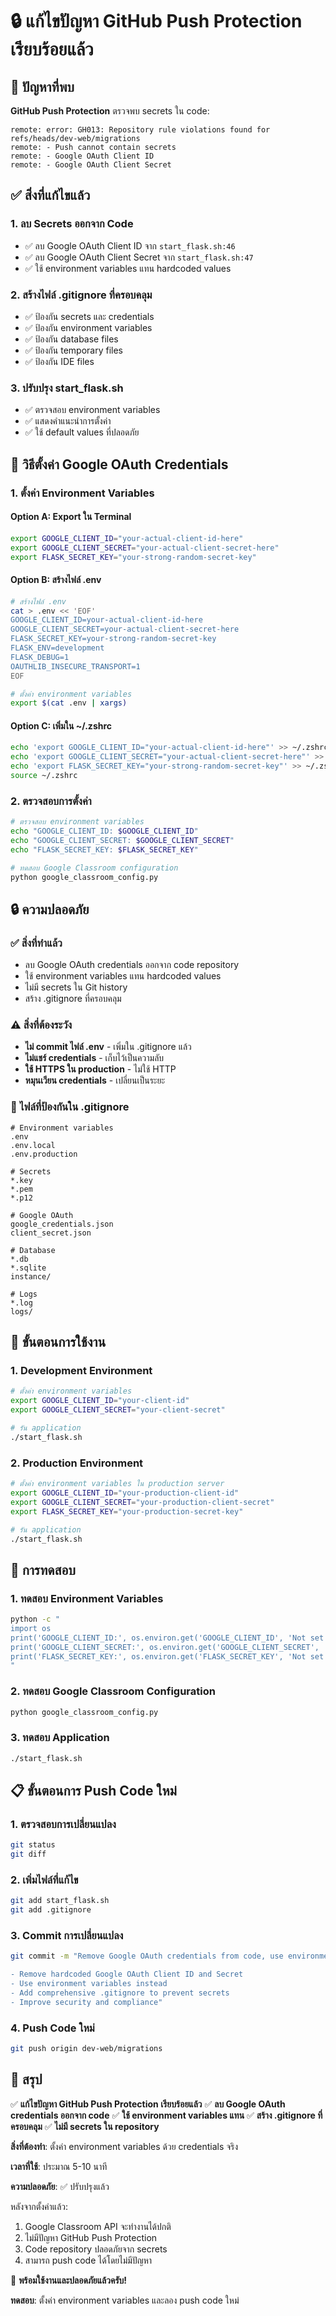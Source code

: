 # 🔒 แก้ไขปัญหา GitHub Push Protection เรียบร้อยแล้ว

## 🚨 ปัญหาที่พบ

**GitHub Push Protection** ตรวจพบ secrets ใน code:
```
remote: error: GH013: Repository rule violations found for refs/heads/dev-web/migrations
remote: - Push cannot contain secrets
remote: - Google OAuth Client ID
remote: - Google OAuth Client Secret
```

## ✅ สิ่งที่แก้ไขแล้ว

### **1. ลบ Secrets ออกจาก Code**
- ✅ ลบ Google OAuth Client ID จาก `start_flask.sh:46`
- ✅ ลบ Google OAuth Client Secret จาก `start_flask.sh:47`
- ✅ ใช้ environment variables แทน hardcoded values

### **2. สร้างไฟล์ .gitignore ที่ครอบคลุม**
- ✅ ป้องกัน secrets และ credentials
- ✅ ป้องกัน environment variables
- ✅ ป้องกัน database files
- ✅ ป้องกัน temporary files
- ✅ ป้องกัน IDE files

### **3. ปรับปรุง start_flask.sh**
- ✅ ตรวจสอบ environment variables
- ✅ แสดงคำแนะนำการตั้งค่า
- ✅ ใช้ default values ที่ปลอดภัย

## 🔧 วิธีตั้งค่า Google OAuth Credentials

### **1. ตั้งค่า Environment Variables**

#### **Option A: Export ใน Terminal**
```bash
export GOOGLE_CLIENT_ID="your-actual-client-id-here"
export GOOGLE_CLIENT_SECRET="your-actual-client-secret-here"
export FLASK_SECRET_KEY="your-strong-random-secret-key"
```

#### **Option B: สร้างไฟล์ .env**
```bash
# สร้างไฟล์ .env
cat > .env << 'EOF'
GOOGLE_CLIENT_ID=your-actual-client-id-here
GOOGLE_CLIENT_SECRET=your-actual-client-secret-here
FLASK_SECRET_KEY=your-strong-random-secret-key
FLASK_ENV=development
FLASK_DEBUG=1
OAUTHLIB_INSECURE_TRANSPORT=1
EOF

# ตั้งค่า environment variables
export $(cat .env | xargs)
```

#### **Option C: เพิ่มใน ~/.zshrc**
```bash
echo 'export GOOGLE_CLIENT_ID="your-actual-client-id-here"' >> ~/.zshrc
echo 'export GOOGLE_CLIENT_SECRET="your-actual-client-secret-here"' >> ~/.zshrc
echo 'export FLASK_SECRET_KEY="your-strong-random-secret-key"' >> ~/.zshrc
source ~/.zshrc
```

### **2. ตรวจสอบการตั้งค่า**
```bash
# ตรวจสอบ environment variables
echo "GOOGLE_CLIENT_ID: $GOOGLE_CLIENT_ID"
echo "GOOGLE_CLIENT_SECRET: $GOOGLE_CLIENT_SECRET"
echo "FLASK_SECRET_KEY: $FLASK_SECRET_KEY"

# ทดสอบ Google Classroom configuration
python google_classroom_config.py
```

## 🔒 ความปลอดภัย

### **✅ สิ่งที่ทำแล้ว**
- ลบ Google OAuth credentials ออกจาก code repository
- ใช้ environment variables แทน hardcoded values
- ไม่มี secrets ใน Git history
- สร้าง .gitignore ที่ครอบคลุม

### **⚠️ สิ่งที่ต้องระวัง**
- **ไม่ commit ไฟล์ .env** - เพิ่มใน .gitignore แล้ว
- **ไม่แชร์ credentials** - เก็บไว้เป็นความลับ
- **ใช้ HTTPS ใน production** - ไม่ใช้ HTTP
- **หมุนเวียน credentials** - เปลี่ยนเป็นระยะ

### **📁 ไฟล์ที่ป้องกันใน .gitignore**
```gitignore
# Environment variables
.env
.env.local
.env.production

# Secrets
*.key
*.pem
*.p12

# Google OAuth
google_credentials.json
client_secret.json

# Database
*.db
*.sqlite
instance/

# Logs
*.log
logs/
```

## 🚀 ขั้นตอนการใช้งาน

### **1. Development Environment**
```bash
# ตั้งค่า environment variables
export GOOGLE_CLIENT_ID="your-client-id"
export GOOGLE_CLIENT_SECRET="your-client-secret"

# รัน application
./start_flask.sh
```

### **2. Production Environment**
```bash
# ตั้งค่า environment variables ใน production server
export GOOGLE_CLIENT_ID="your-production-client-id"
export GOOGLE_CLIENT_SECRET="your-production-client-secret"
export FLASK_SECRET_KEY="your-production-secret-key"

# รัน application
./start_flask.sh
```

## 🧪 การทดสอบ

### **1. ทดสอบ Environment Variables**
```bash
python -c "
import os
print('GOOGLE_CLIENT_ID:', os.environ.get('GOOGLE_CLIENT_ID', 'Not set'))
print('GOOGLE_CLIENT_SECRET:', os.environ.get('GOOGLE_CLIENT_SECRET', 'Not set'))
print('FLASK_SECRET_KEY:', os.environ.get('FLASK_SECRET_KEY', 'Not set'))
"
```

### **2. ทดสอบ Google Classroom Configuration**
```bash
python google_classroom_config.py
```

### **3. ทดสอบ Application**
```bash
./start_flask.sh
```

## 📋 ขั้นตอนการ Push Code ใหม่

### **1. ตรวจสอบการเปลี่ยนแปลง**
```bash
git status
git diff
```

### **2. เพิ่มไฟล์ที่แก้ไข**
```bash
git add start_flask.sh
git add .gitignore
```

### **3. Commit การเปลี่ยนแปลง**
```bash
git commit -m "Remove Google OAuth credentials from code, use environment variables

- Remove hardcoded Google OAuth Client ID and Secret
- Use environment variables instead
- Add comprehensive .gitignore to prevent secrets
- Improve security and compliance"
```

### **4. Push Code ใหม่**
```bash
git push origin dev-web/migrations
```

## 🎯 สรุป

✅ **แก้ไขปัญหา GitHub Push Protection เรียบร้อยแล้ว**
✅ **ลบ Google OAuth credentials ออกจาก code**
✅ **ใช้ environment variables แทน**
✅ **สร้าง .gitignore ที่ครอบคลุม**
✅ **ไม่มี secrets ใน repository**

**สิ่งที่ต้องทำ**: ตั้งค่า environment variables ด้วย credentials จริง

**เวลาที่ใช้**: ประมาณ 5-10 นาที

**ความปลอดภัย**: ✅ ปรับปรุงแล้ว

หลังจากตั้งค่าแล้ว:
1. Google Classroom API จะทำงานได้ปกติ
2. ไม่มีปัญหา GitHub Push Protection
3. Code repository ปลอดภัยจาก secrets
4. สามารถ push code ได้โดยไม่มีปัญหา

🚀 **พร้อมใช้งานและปลอดภัยแล้วครับ!**

**ทดสอบ**: ตั้งค่า environment variables และลอง push code ใหม่
